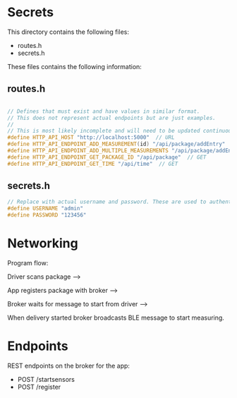 # Secrets

This directory contains the following files:

- routes.h
- secrets.h

These files contains the following information:

## routes.h

```cpp

// Defines that must exist and have values in similar format.
// This does not represent actual endpoints but are just examples.
//
// This is most likely incomplete and will need to be updated continuously
#define HTTP_API_HOST "http://localhost:5000"  // URL
#define HTTP_API_ENDPOINT_ADD_MEASUREMENT(id) "/api/package/addEntry"  // Uses POST
#define HTTP_API_ENDPOINT_ADD_MULTIPLE_MEASUREMENTS "/api/package/addEntries"  // Uses POST
#define HTTP_API_ENDPOINT_GET_PACKAGE_ID "/api/package"  // GET
#define HTTP_API_ENDPOINT_GET_TIME "/api/time"  // GET
```

## secrets.h

```cpp
// Replace with actual username and password. These are used to authenticate the broker towards the backend server. In exchange we will recieve a JWT.
#define USERNAME "admin"
#define PASSWORD "123456"
```

# Networking

Program flow:

Driver scans package -->

App registers package with broker -->

Broker waits for message to start from driver -->

When delivery started broker broadcasts BLE message to start measuring.


# Endpoints

REST endpoints on the broker for the app:

- POST /startsensors
- POST /register
